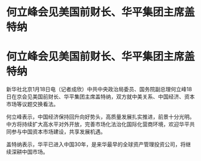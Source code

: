 # 何立峰会见美国前财长、华平集团主席盖特纳

# 何立峰会见美国前财长、华平集团主席盖特纳

新华社北京1月18日电（记者成欣）中共中央政治局委员、国务院副总理何立峰18日在京会见美国前财长、华平集团主席盖特纳，双方就中美关系、中国经济、资本市场等议题交换看法。

何立峰表示，中国经济保持回升向好势头，高质量发展扎实推进，前景十分光明。中方将持续扩大高水平对外开放，完善市场化法治化国际化营商环境，欢迎华平共同参与中国资本市场建设，共享发展机遇。

盖特纳表示，华平已进入中国30年，是来华最早的全球资产管理投资公司，将继续深耕中国市场。

